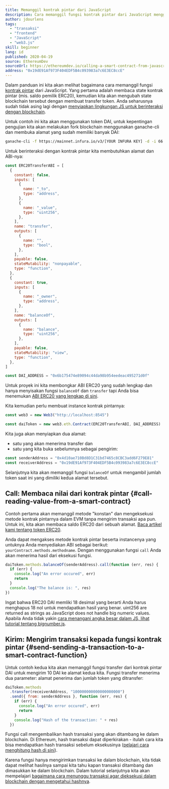 ```yaml
---
title: Memanggil kontrak pintar dari JavaScript
description: Cara memanggil fungsi kontrak pintar dari JavaScript menggunakan contoh token Dai
author: jdourlens
tags:
  - "transaksi"
  - "frontend"
  - "JavaScript"
  - "web3.js"
skill: beginner
lang: id
published: 2020-04-19
source: EthereumDev
sourceUrl: https://ethereumdev.io/calling-a-smart-contract-from-javascript/
address: "0x19dE91Af973F404EDF5B4c093983a7c6E3EC8ccE"
---
```


Dalam panduan ini kita akan melihat bagaimana cara memanggil fungsi [kontrak pintar](/developers/docs/smart-contracts/) dari JavaScript. Yang pertama adalah membaca state kontrak pintar (mis. saldo pemilik ERC20), kemudian kita akan mengubah state blockchain tersebut dengan membuat transfer token. Anda seharusnya sudah tidak asing lagi dengan [menyiapkan lingkungan JS untuk berinteraksi dengan blockchain](/developers/tutorials/set-up-web3js-to-use-ethereum-in-javascript/).

Untuk contoh ini kita akan menggunakan token DAI, untuk kepentingan pengujian kita akan melakukan fork blockchain menggunakan ganache-cli dan membuka alamat yang sudah memiliki banyak DAI:

```bash
ganache-cli -f https://mainnet.infura.io/v3/[YOUR INFURA KEY] -d -i 66 1 --unlock 0x4d10ae710Bd8D1C31bd7465c8CBC3add6F279E81
```

Untuk berinteraksi dengan kontrak pintar kita membutuhkan alamat dan ABI-nya:

```js
const ERC20TransferABI = [
  {
    constant: false,
    inputs: [
      {
        name: "_to",
        type: "address",
      },
      {
        name: "_value",
        type: "uint256",
      },
    ],
    name: "transfer",
    outputs: [
      {
        name: "",
        type: "bool",
      },
    ],
    payable: false,
    stateMutability: "nonpayable",
    type: "function",
  },
  {
    constant: true,
    inputs: [
      {
        name: "_owner",
        type: "address",
      },
    ],
    name: "balanceOf",
    outputs: [
      {
        name: "balance",
        type: "uint256",
      },
    ],
    payable: false,
    stateMutability: "view",
    type: "function",
  },
]

const DAI_ADDRESS = "0x6b175474e89094c44da98b954eedeac495271d0f"
```

Untuk proyek ini kita membongkar ABI ERC20 yang sudah lengkap dan hanya menyisakan fungsi `balanceOf` dan `transfer` tapi Anda bisa menemukan [ABI ERC20 yang lengkap di sini](https://ethereumdev.io/abi-for-erc20-contract-on-ethereum/).

Kita kemudian perlu membuat instance kontrak pintarnya:

```js
const web3 = new Web3("http://localhost:8545")

const daiToken = new web3.eth.Contract(ERC20TransferABI, DAI_ADDRESS)
```

Kita juga akan menyiapkan dua alamat:

- satu yang akan menerima transfer dan
- satu yang kita buka sebelumnya sebagai pengirim:

```js
const senderAddress = "0x4d10ae710Bd8D1C31bd7465c8CBC3add6F279E81"
const receiverAddress = "0x19dE91Af973F404EDF5B4c093983a7c6E3EC8ccE"
```

Selanjutnya kita akan memanggil fungsi `balanceOf` untuk mengambil jumlah token saat ini yang dimiliki kedua alamat tersebut.

## Call: Membaca nilai dari kontrak pintar \{#call-reading-value-from-a-smart-contract}

Contoh pertama akan memanggil metode "konstan" dan mengeksekusi metode kontrak pintarnya dalam EVM tanpa mengirim transaksi apa pun. Untuk ini, kita akan membaca saldo ERC20 dari sebuah alamat. [Baca artikel kami tentang token ERC20](/developers/tutorials/understand-the-erc-20-token-smart-contract/).

Anda dapat mengakses metode kontrak pintar beserta instancenya yang untuknya Anda menyediakan ABI sebagai berikut: `yourContract.methods.methodname`. Dengan menggunakan fungsi `call` Anda akan menerima hasil dari eksekusi fungsi.

```js
daiToken.methods.balanceOf(senderAddress).call(function (err, res) {
  if (err) {
    console.log("An error occured", err)
    return
  }
  console.log("The balance is: ", res)
})
```

Ingat bahwa ERC20 DAI memliki 18 desimal yang berarti Anda harus menghapus 18 nol untuk mendapatkan hasil yang benar. uint256 are returned as strings as JavaScript does not handle big numeric values. Apabila Anda tidak yakin [cara menangani angka besar dalam JS, lihat tutorial tentang bignumber.js](https://ethereumdev.io/how-to-deal-with-big-numbers-in-javascript/).

## Kirim: Mengirim transaksi kepada fungsi kontrak pintar \{#send-sending-a-transaction-to-a-smart-contract-function}

Untuk contoh kedua kita akan memanggil fungsi transfer dari kontrak pintar DAI untuk mengirim 10 DAI ke alamat kedua kita. Fungsi transfer menerima dua parameter: alamat penerima dan jumlah token yang ditransfer:

```js
daiToken.methods
  .transfer(receiverAddress, "100000000000000000000")
  .send({ from: senderAddress }, function (err, res) {
    if (err) {
      console.log("An error occured", err)
      return
    }
    console.log("Hash of the transaction: " + res)
  })
```

Fungsi call mengembalikan hash transaksi yang akan ditambang ke dalam blockchain. Di Ethereum, hash transaksi dapat diperkirakan - itulah cara kita bisa mendapatkan hash transaksi sebelum eksekusinya ([pelajari cara menghitung hash di sini](https://ethereum.stackexchange.com/questions/45648/how-to-calculate-the-assigned-txhash-of-a-transaction)).

Karena fungsi hanya mengirimkan transaksi ke dalam blockchain, kita tidak dapat melihat hasilnya sampai kita tahu kapan transaksi ditambang dan dimasukkan ke dalam blockchain. Dalam tutorial selanjutnya kita akan mempelajari [bagaimana cara menunggu transaksi agar dieksekusi dalam blockchain dengan mengetahui hashnya](https://ethereumdev.io/waiting-for-a-transaction-to-be-mined-on-ethereum-with-js/).
